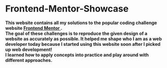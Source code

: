 # Frontend-Mentor-Showcase

**This website contains all my solutions to the popular coding challenge website <a href="https://www.frontendmentor.io/" target="_blank">Frontend Mentor
                      </a>.<br>
The goal of these challenges is to reproduce the given design of a website as accurately as possible. It helped me shape who I am as a web developer today because I started using this website soon after I picked up web development!<br>
I learned how to apply concepts into practice and play around with different approaches.**
